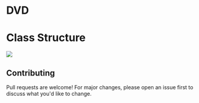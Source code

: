 # DVD

# Class Structure
[![](https://mermaid.ink/img/pako:eNq9Vm1v0zAQ_iuWJaSutGVbt261qkkwEPABCQHiAxRZXnJNrSV2ZDuj3dh_x3bS4Lx0TEijH9r07nx3zz2X893hSMaACY5SpvVrzhLFsqVA9vPsGXrLMkCXTlOKvFEpvSsl7jPWkQIQBDGxDaRRKqPrtlAVQnCREHQlZRrIDWwMQa9kISL4Yp8D1RWLrhNlNTHNCs0jgj64n48p26ZcB5bPKeWCG0oHB4FwzUScAoUbEEYPDtCN5HFXfQ1bmivQeuANO2ZFHjMD1KVJc6m54VJ0ncWK_aRlNbpKC70hvF-KutAOMvogbyCzwcuKQ6PmTueNgrovFuxKG8Uic3ER1GslhelwIVOpCDJFnkKn6tZHS0Z1oVYd6iDq-L3yhFFYrbzys2Ppna-o6uOljjdCLkuq-S0QxIUZIR82THOEKufaOfWnQlqpBkOVDSWz8lg_G4OSjT18Dg6GbUUVVArnlWtP87CPtZKXd1LxWwuFpX0MjXUOENOtx_gEBRmhMMBBD77HwNuP7isow6MHsW2eGtvmibD9mTWPYOx_gd1WZ_ZBrw46l4O9Pf2vdbFz6GURc2mHTVyk0DeGvL56wf8-ijoDuUVBOC6aJJSFacyaP868lubMrDtTIbeXQlnWh6j390df3Op-2RO30rZCGpkk9gLxyr8G3V1ajah5JSTIfX-3_n-0c7IpxNDuvkrljoMiDVSPxtQTOwQX2esx2YET8JMGNWi3mXB9_kAZbHtduregaq-wNl7-FgQoZmSrsbRhdgY12irpjv7gZgsDvtkYUIKl6DXkYEsoIt5s6HybtLaZxQKqQ7uYocP3Yg2KG2ZfKPQJUub2AL3meeW0HpSLX-Nxz-XQZ9Uesn027cWo8R56i-7V27VpdkjASrZbaV68TBIFiYfVh8-vfsOehGpFz27W7PxhJ5EG3GEHS51nzeF2b2qTycWOUoKKenjV3p2-1WwNu0amzrgxKgiyy4QdsRqPcKJ4jIlRBYxwBipj7i_2fbTEZm0XuSUm9jFm6nqJl-LensmZ-CZltjtmd9pkjcmKpdr-K6d3tYHXUuUQq0tbEIPJbDrzTjC5wxtMxmfz08nxqf2en8_O50ez6QhvrdXZZDo_PD45PJ_Op4eHZ2f3I3zrwx5NTo6ms9PZ_GR2dHw-m54e3_8GbQnH_A?type=png)](https://mermaid.live/edit#pako:eNq9Vm1v0zAQ_iuWJaSutGVbt261qkkwEPABCQHiAxRZXnJNrSV2ZDuj3dh_x3bS4Lx0TEijH9r07nx3zz2X893hSMaACY5SpvVrzhLFsqVA9vPsGXrLMkCXTlOKvFEpvSsl7jPWkQIQBDGxDaRRKqPrtlAVQnCREHQlZRrIDWwMQa9kISL4Yp8D1RWLrhNlNTHNCs0jgj64n48p26ZcB5bPKeWCG0oHB4FwzUScAoUbEEYPDtCN5HFXfQ1bmivQeuANO2ZFHjMD1KVJc6m54VJ0ncWK_aRlNbpKC70hvF-KutAOMvogbyCzwcuKQ6PmTueNgrovFuxKG8Uic3ER1GslhelwIVOpCDJFnkKn6tZHS0Z1oVYd6iDq-L3yhFFYrbzys2Ppna-o6uOljjdCLkuq-S0QxIUZIR82THOEKufaOfWnQlqpBkOVDSWz8lg_G4OSjT18Dg6GbUUVVArnlWtP87CPtZKXd1LxWwuFpX0MjXUOENOtx_gEBRmhMMBBD77HwNuP7isow6MHsW2eGtvmibD9mTWPYOx_gd1WZ_ZBrw46l4O9Pf2vdbFz6GURc2mHTVyk0DeGvL56wf8-ijoDuUVBOC6aJJSFacyaP868lubMrDtTIbeXQlnWh6j390df3Op-2RO30rZCGpkk9gLxyr8G3V1ajah5JSTIfX-3_n-0c7IpxNDuvkrljoMiDVSPxtQTOwQX2esx2YET8JMGNWi3mXB9_kAZbHtduregaq-wNl7-FgQoZmSrsbRhdgY12irpjv7gZgsDvtkYUIKl6DXkYEsoIt5s6HybtLaZxQKqQ7uYocP3Yg2KG2ZfKPQJUub2AL3meeW0HpSLX-Nxz-XQZ9Uesn027cWo8R56i-7V27VpdkjASrZbaV68TBIFiYfVh8-vfsOehGpFz27W7PxhJ5EG3GEHS51nzeF2b2qTycWOUoKKenjV3p2-1WwNu0amzrgxKgiyy4QdsRqPcKJ4jIlRBYxwBipj7i_2fbTEZm0XuSUm9jFm6nqJl-LensmZ-CZltjtmd9pkjcmKpdr-K6d3tYHXUuUQq0tbEIPJbDrzTjC5wxtMxmfz08nxqf2en8_O50ez6QhvrdXZZDo_PD45PJ_Op4eHZ2f3I3zrwx5NTo6ms9PZ_GR2dHw-m54e3_8GbQnH_A)

## Contributing 

Pull requests are welcome! For major changes, please open an issue first to discuss what you'd like to change.